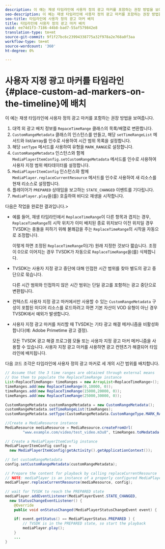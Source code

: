 ```yaml
---
description: 이 예는 재생 타임라인에 사용자 정의 광고 마커를 포함하는 권장 방법을 보여줍니다.
seo-description: 이 예는 재생 타임라인에 사용자 정의 광고 마커를 포함하는 권장 방법을 보여줍니다.
seo-title: 타임라인에 사용자 정의 광고 마커 배치
title: 타임라인에 사용자 정의 광고 마커 배치
uuid: ee74d1f3-7186-44b8-bad7-55af579842e8
translation-type: tm+mt
source-git-commit: 9f1f27bc6c23994338775a32f978a2e768a0f3aa
workflow-type: tm+mt
source-wordcount: '360'
ht-degree: 0%

---
```



# 사용자 지정 광고 마커를 타임라인 {#place-custom-ad-markers-on-the-timeline}에 배치

이 예는 재생 타임라인에 사용자 정의 광고 마커를 포함하는 권장 방법을 보여줍니다.

1. 대역 외 광고 배치 정보를 `RepaceTimeRange` 클래스의 목록/배열로 변환합니다.
1. `CustomRangeMetadata` 클래스의 인스턴스를 만들고, 해당 `setTimeRangeList` 메서드와 list/array를 인수로 사용하여 시간 범위 목록을 설정합니다.
1. 해당 `setType` 메서드를 사용하여 유형을 `MARK_RANGE`로 설정합니다.
1. `CustomRangeMetadata` 인스턴스와 함께 `MediaPlayerItemConfig.setCustomRangeMetadata` 메서드를 인수로 사용하여 사용자 지정 범위 메타데이터를 설정합니다.
1. `MediaPlayerItemConfig` 인스턴스와 함께 `MediaPlayer.replaceCurrentResource` 메서드를 인수로 사용하여 새 리소스를 현재 리소스로 설정합니다.
1. 플레이어가 `PREPARED` 상태임을 보고하는 `STATE_CHANGED` 이벤트를 기다립니다.
1. `MediaPlayer.play`을(를) 호출하여 비디오 재생을 시작합니다.

다음은 작업을 완료한 결과입니다.>
* 예를 들어, 재생 타임라인에서 `ReplaceTimeRange`이 다른 항목과 겹치는 경우, `ReplaceTimeRange`의 시작 위치가 이미 배치된 종료 위치보다 이전 위치일 경우 TVSDK는 충돌을 피하기 위해 불쾌감을 주는 `ReplaceTimeRange`의 시작을 자동으로 조정합니다.

   이렇게 하면 조정된 `ReplaceTimeRange`이(가) 원래 지정한 것보다 짧습니다. 조정이 0으로 이어지는 경우 TVSDK가 자동으로 `ReplaceTimeRange`을(를) 삭제합니다.

* TVSDK는 사용자 지정 광고 중단에 대해 인접한 시간 범위를 찾아 별도의 광고 중단으로 묶습니다.

   다른 시간 범위와 인접하지 않은 시간 범위는 단일 광고를 포함하는 광고 중단으로 변환됩니다.
* 컨텍스트 사용자 지정 광고 마커에서만 사용할 수 있는 `CustomRangeMetadata` 구성이 포함된 미디어 리소스를 로드하려고 하면 기본 자산이 VOD 유형이 아닌 경우 TVSDK에서 예외가 발생합니다.
* 사용자 지정 광고 마커를 처리할 때 TVSDK는 기타 광고 해결 메커니즘을 비활성화합니다(예: Adobe Primetime 광고 결정).

   모든 TVSDK 광고 해결 프로그램 모듈 또는 사용자 지정 광고 마커 메커니즘을 사용할 수 있습니다. 사용자 지정 광고 마커를 사용하면 광고 컨텐츠가 해결되어 타임라인에 배치됩니다.

다음 코드 조각은 타임라인에 사용자 정의 광고 마커로 세 개의 시간 범위를 배치합니다.

```java
// Assume that the 3 time ranges are obtained through external means 
// Use them to populate the ReplaceTimeRange instance 
List<ReplaceTimeRange> timeRanges = new ArrayList<ReplaceTimeRange>(); 
timeRanges.add(new ReplaceTimeRange(0,10000, 0)); 
timeRanges.add(new ReplaceTimeRange(15000,20000, 0)); 
timeRanges.add(new ReplaceTimeRange(25000,30000, 0)); 
 
CustomRangeMetadata customRangeMetadata = new CustomRangeMetadata(); 
customRangeMetadata.setTimeRangeList(timeRanges); 
customRangeMetadata.setType(CustomRangeMetadata.CustomRangeType.MARK_RANGE); 
 
//Create a MediaResource instance 
MediaResource mediaResource = MediaResource.createFromUrl( 
        "www.example.com/video/test_video.m3u8", timeRanges.toMedatada(null)); 
 
// Create a MediaPlayerItemConfig instance 
MediaPlayerItemConfig config =  
  new MediaPlayerItemConfig(getActivity().getApplicationContext()); 
 
// Set customRangeMetadata 
config.setCustomRangeMetadata(customRangeMetadata); 
 
// Prepare the content for playback by calling replaceCurrentResource 
// NOTE: mediaPlayer is an instance of a properly configured MediaPlayer  
mediaPlayer.replaceCurrentResource(mediaResource, config); 
 
// wait for TVSDK to reach the PREPARED state 
mediaPlayer.addEventListener(MediaPlayerEvent.STATE_CHANGED,  
  new StatusChangeEventListener() { 
    @Override 
    public void onStatusChanged(MediaPlayerStatusChangeEvent event) { 
 
    if( event.getStatus() == MediaPlayerStatus.PREPARED ) { 
        // TVSDK is in the PREPARED state, so start the playback  
        mediaPlayer.play(); 
    } 
    ... 
}
```
